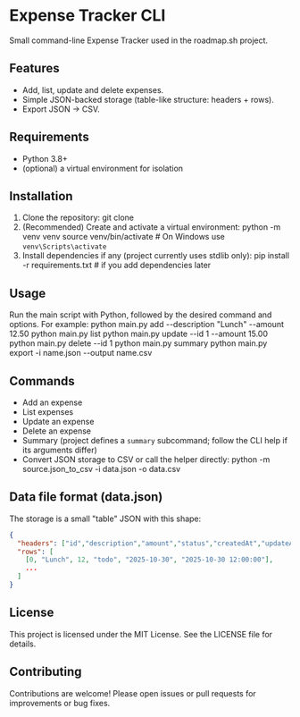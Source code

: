 # Expense Tracker CLI

Small command-line Expense Tracker used in the roadmap.sh project.

## Features
- Add, list, update and delete expenses.
- Simple JSON-backed storage (table-like structure: headers + rows).
- Export JSON -> CSV.

## Requirements
- Python 3.8+
- (optional) a virtual environment for isolation
## Installation
1. Clone the repository:
    git clone <repository-url>
2. (Recommended) Create and activate a virtual environment:
    python -m venv venv
    source venv/bin/activate  # On Windows use `venv\Scripts\activate`
3. Install dependencies if any (project currently uses stdlib only):
    pip install -r requirements.txt # if you add dependencies later
## Usage
Run the main script with Python, followed by the desired command and options. For example:
    python main.py add --description "Lunch" --amount 12.50
    python main.py list
    python main.py update --id 1 --amount 15.00
    python main.py delete --id 1
    python main.py summary
    python main.py export -i name.json --output name.csv
## Commands
- Add an expense
- List expenses
- Update an expense
- Delete an expense
- Summary (project defines a `summary` subcommand; follow the CLI help if its arguments differ)
- Convert JSON storage to CSV
or call the helper directly:
    python -m source.json_to_csv -i data.json -o data.csv
## Data file format (data.json)
The storage is a small "table" JSON with this shape:
```json
{
  "headers": ["id","description","amount","status","createdAt","updateAt"],
  "rows": [
    [0, "Lunch", 12, "todo", "2025-10-30", "2025-10-30 12:00:00"],
    ...
  ]
}
```
## License
This project is licensed under the MIT License. See the LICENSE file for details.
## Contributing
Contributions are welcome! Please open issues or pull requests for improvements or bug fixes.